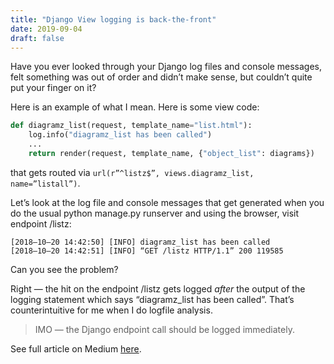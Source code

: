 ```yaml
---
title: "Django View logging is back-the-front"
date: 2019-09-04
draft: false
---
```


Have you ever looked through your Django log files and console messages, felt something was out of order and didn’t make sense, but couldn’t quite put your finger on it?

Here is an example of what I mean. Here is some view code:

```python
def diagramz_list(request, template_name="list.html"):
    log.info("diagramz_list has been called")
    ...
    return render(request, template_name, {"object_list": diagrams})
```

that gets routed via `url(r”^listz$”, views.diagramz_list, name=”listall”)`.

Let’s look at the log file and console messages that get generated when you do the usual python manage.py runserver and using the browser, visit endpoint /listz:

```
[2018–10–20 14:42:50] [INFO] diagramz_list has been called
[2018–10–20 14:42:51] [INFO] “GET /listz HTTP/1.1” 200 119585
```

Can you see the problem?

Right — the hit on the endpoint /listz gets logged *after* the output of the logging statement which says “diagramz_list has been called”.
That’s counterintuitive for me when I do logfile analysis.

> IMO — the Django endpoint call should be logged immediately.


See full article on Medium [here](https://medium.com/@abulka/django-view-logging-is-back-the-front-7f9701d501de).

